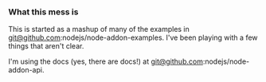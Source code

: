 ### What this mess is

This is started as a mashup of many of the examples in git@github.com:nodejs/node-addon-examples. I've been playing with a few things that aren't clear.

I'm using the docs (yes, there are docs!) at git@github.com:nodejs/node-addon-api.

